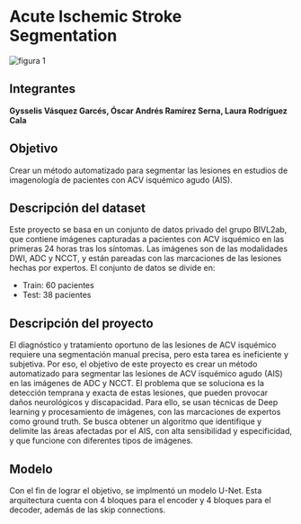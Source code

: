 # **Acute Ischemic Stroke Segmentation**
![figura 1](https://github.com/gysselis40/Acute_Ischemic_Stroke_Segmentation/blob/main/Banner.png)
## Integrantes 
**Gysselis Vásquez Garcés, Óscar Andrés Ramírez Serna, Laura Rodríguez Cala**
## Objetivo
Crear un método automatizado para segmentar las lesiones en estudios de imagenología de pacientes con ACV isquémico agudo (AIS).

## Descripción del dataset
Este proyecto se basa en un conjunto de datos privado del grupo BIVL2ab, que contiene imágenes capturadas a pacientes con ACV isquémico en las primeras 24 horas tras los síntomas. Las imágenes son de las modalidades DWI, ADC y NCCT, y están pareadas con las marcaciones de las lesiones hechas por expertos. El conjunto de datos se divide en:
- Train: 60 pacientes
- Test: 38 pacientes

## Descripción del proyecto
El diagnóstico y tratamiento oportuno de las lesiones de ACV isquémico requiere una segmentación manual precisa, pero esta tarea es ineficiente y subjetiva. Por eso, el objetivo de este proyecto es crear un método automatizado para segmentar las lesiones de ACV isquémico agudo (AIS) en las imágenes de ADC y NCCT. El problema que se soluciona es la detección temprana y exacta de estas lesiones, que pueden provocar daños neurológicos y discapacidad. Para ello, se usan técnicas de Deep learning y procesamiento de imágenes, con las marcaciones de expertos como ground truth. Se busca obtener un algoritmo que identifique y delimite las áreas afectadas por el AIS, con alta sensibilidad y especificidad, y que funcione con diferentes tipos de imágenes.

## Modelo
Con el fin de lograr el objetivo, se implmentó un modelo U-Net. Esta arquitectura cuenta con 4 bloques para el encoder y 4 bloques para el decoder, además de las skip connections.
